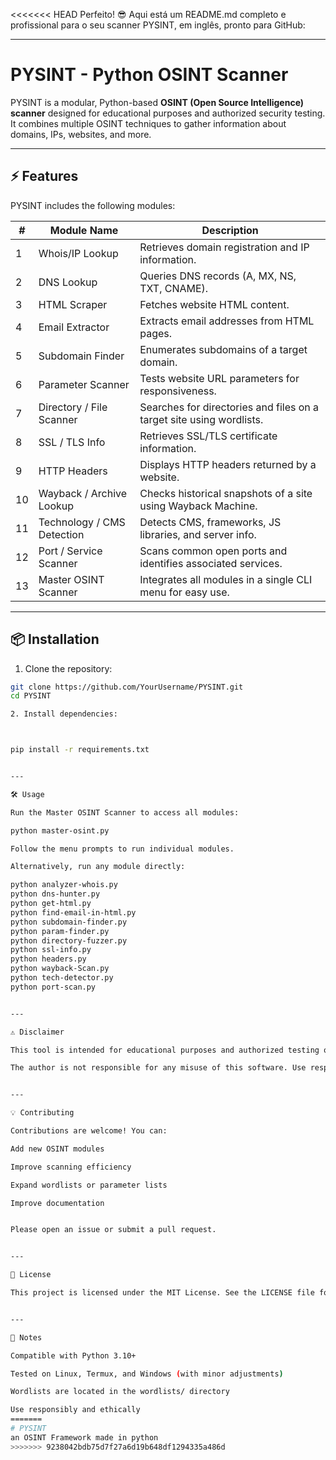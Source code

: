 <<<<<<< HEAD
Perfeito! 😎 Aqui está um README.md completo e profissional para o seu scanner PYSINT, em inglês, pronto para GitHub:


---

# PYSINT - Python OSINT Scanner

PYSINT is a modular, Python-based **OSINT (Open Source Intelligence) scanner** designed for educational purposes and authorized security testing. It combines multiple OSINT techniques to gather information about domains, IPs, websites, and more.

---

## ⚡ Features

PYSINT includes the following modules:

| #  | Module Name                     | Description                                                                 |
|----|---------------------------------|-----------------------------------------------------------------------------|
| 1  | Whois/IP Lookup                 | Retrieves domain registration and IP information.                           |
| 2  | DNS Lookup                       | Queries DNS records (A, MX, NS, TXT, CNAME).                                |
| 3  | HTML Scraper                     | Fetches website HTML content.                                               |
| 4  | Email Extractor                  | Extracts email addresses from HTML pages.                                   |
| 5  | Subdomain Finder                 | Enumerates subdomains of a target domain.                                   |
| 6  | Parameter Scanner                | Tests website URL parameters for responsiveness.                            |
| 7  | Directory / File Scanner         | Searches for directories and files on a target site using wordlists.        |
| 8  | SSL / TLS Info                    | Retrieves SSL/TLS certificate information.                                  |
| 9  | HTTP Headers                      | Displays HTTP headers returned by a website.                                 |
| 10 | Wayback / Archive Lookup          | Checks historical snapshots of a site using Wayback Machine.               |
| 11 | Technology / CMS Detection        | Detects CMS, frameworks, JS libraries, and server info.                     |
| 12 | Port / Service Scanner            | Scans common open ports and identifies associated services.                 |
| 13 | Master OSINT Scanner              | Integrates all modules in a single CLI menu for easy use.                  |

---

## 📦 Installation

1. Clone the repository:

```bash
git clone https://github.com/YourUsername/PYSINT.git
cd PYSINT

2. Install dependencies:



pip install -r requirements.txt


---

🛠 Usage

Run the Master OSINT Scanner to access all modules:

python master-osint.py

Follow the menu prompts to run individual modules.

Alternatively, run any module directly:

python analyzer-whois.py
python dns-hunter.py
python get-html.py
python find-email-in-html.py
python subdomain-finder.py
python param-finder.py
python directory-fuzzer.py
python ssl-info.py
python headers.py
python wayback-Scan.py
python tech-detector.py
python port-scan.py


---

⚠️ Disclaimer

This tool is intended for educational purposes and authorized testing only.

The author is not responsible for any misuse of this software. Use responsibly and only on systems you have permission to test. Unauthorized scanning or attacks may be illegal.


---

💡 Contributing

Contributions are welcome! You can:

Add new OSINT modules

Improve scanning efficiency

Expand wordlists or parameter lists

Improve documentation


Please open an issue or submit a pull request.


---

📜 License

This project is licensed under the MIT License. See the LICENSE file for details.


---

📌 Notes

Compatible with Python 3.10+

Tested on Linux, Termux, and Windows (with minor adjustments)

Wordlists are located in the wordlists/ directory

Use responsibly and ethically
=======
# PYSINT
an OSINT Framework made in python 
>>>>>>> 9238042bdb75d7f27a6d19b648df1294335a486d
